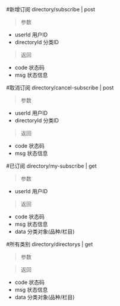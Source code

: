 #新增订阅
directory/subscribe | post
> 参数  
* userId 用户ID
* directoryId 分类ID

> 返回  
* code 状态码
* msg 状态信息

#取消订阅
directory/cancel-subscribe | post
> 参数  
* userId 用户ID
* directoryId 分类ID

> 返回  
* code 状态码
* msg 状态信息

#已订阅
directory/my-subscribe | get
> 参数  
* userId 用户ID

> 返回  
* code 状态码
* msg 状态信息
* data 分类对象(品种/栏目)

#所有类别
directory/directorys | get
> 参数  

> 返回  
* code 状态码
* msg 状态信息
* data 分类对象(品种/栏目)
